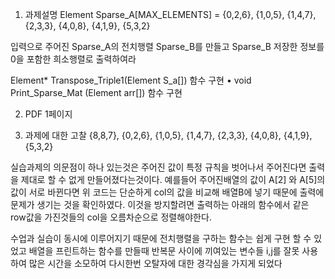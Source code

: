 1. 과제설명
Element Sparse_A[MAX_ELEMENTS] =
  {0,2,6},
	{1,0,5},
	{1,4,7},
	{2,3,3},
	{4,0,8},
	{4,1,9},
	{5,3,2}
  
  입력으로 주어진 Sparse_A의 전치행렬 Sparse_B를 만들고
  Sparse_B 저장한 정보를 0을 포함한 희소행렬로 출력하여라

Element* Transpose_Triple1(Element S_a[]) 함수 구현
• void Print_Sparse_Mat (Element arr[]) 함수 구현


2. PDF 1페이지

3. 과제에 대한 고찰
	{8,8,7},
	{0,2,6},
	{1,0,5},
	{1,4,7},
	{2,3,3},
	{4,0,8},
	{4,1,9},
	{5,3,2}

실습과제의 의문점이 하나 있는것은 주어진 값이 특정 규칙을 벗어나서 주어진다면 출력을 제대로 할 수 없게 만들어졌다는것이다.
예를들어 주어진배열의 값이 A[2] 와 A[5]의 값이 서로 바뀐다면 위 코드는 단순하게 col의 값을 비교해 배열B에 넣기 때문에 출력에 문제가 생기는 것을 확인하였다.
이것을 방지할려면 출력하는 아래의 함수에서 같은 row값을 가진것들의 col을 오름차순으로 정렬해야한다.


수업과 실습이 동시에 이루어지기 때문에 전치행렬을 구하는 함수는 쉽게 구현 할 수 있었고
배열을 프린트하는 함수를 만들때 반복문 사이에 끼여있는 변수들 i,j를 잘못 사용하여 많은 시간을 소모하여
다시한번 오탈자에 대한 경각심을 가지게 되었다
